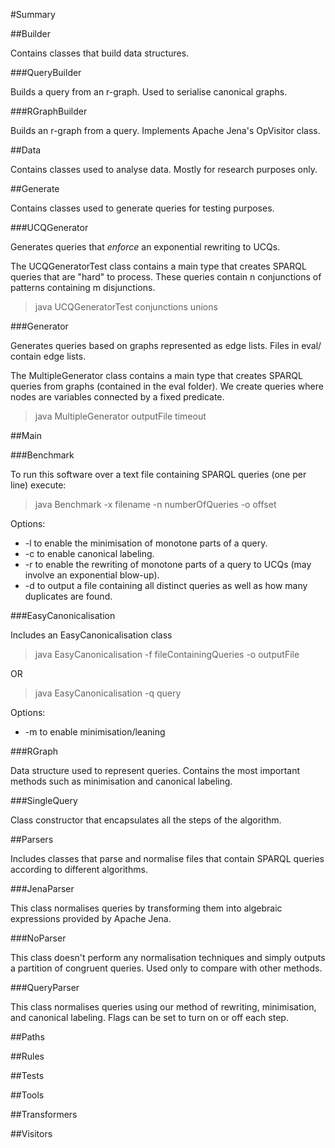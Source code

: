 #Summary

##Builder

Contains classes that build data structures.

###QueryBuilder

Builds a query from an r-graph. Used to serialise canonical graphs.

###RGraphBuilder

Builds an r-graph from a query. Implements Apache Jena's OpVisitor class.

##Data

Contains classes used to analyse data. Mostly for research purposes only.

##Generate

Contains classes used to generate queries for testing purposes.

###UCQGenerator

Generates queries that *enforce* an exponential rewriting to UCQs.

The UCQGeneratorTest class contains a main type that creates SPARQL queries that are "hard" to process. 
These queries contain n conjunctions of patterns containing m disjunctions.

> java UCQGeneratorTest conjunctions unions

###Generator

Generates queries based on graphs represented as edge lists. Files in eval/ contain edge lists.

The MultipleGenerator class contains a main type that creates SPARQL queries from graphs (contained in the eval folder). We create queries where nodes are variables connected by a fixed predicate.

> java MultipleGenerator outputFile timeout

##Main

###Benchmark

To run this software over a text file containing SPARQL queries (one per line) execute:

> java Benchmark -x filename -n numberOfQueries -o offset

Options:
* -l to enable the minimisation of monotone parts of a query.
* -c to enable canonical labeling.
* -r to enable the rewriting of monotone parts of a query to UCQs (may involve an exponential blow-up).
* -d to output a file containing all distinct queries as well as how many duplicates are found.

###EasyCanonicalisation

Includes an EasyCanonicalisation class 

> java EasyCanonicalisation -f fileContainingQueries -o outputFile

OR

> java EasyCanonicalisation -q query

Options:
* -m to enable minimisation/leaning

###RGraph

Data structure used to represent queries. Contains the most important methods such as minimisation and canonical labeling.

###SingleQuery

Class constructor that encapsulates all the steps of the algorithm.

##Parsers

Includes classes that parse and normalise files that contain SPARQL queries according to different algorithms.

###JenaParser

This class normalises queries by transforming them into algebraic expressions provided by Apache Jena.

###NoParser

This class doesn't perform any normalisation techniques and simply outputs a partition of congruent queries. Used only to compare with other methods.

###QueryParser

This class normalises queries using our method of rewriting, minimisation, and canonical labeling. Flags can be set to turn on or off each step.

##Paths

##Rules

##Tests

##Tools

##Transformers

##Visitors